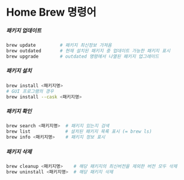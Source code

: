 # Home Brew 명령어



##### 패키지 업데이트

```bash
brew update         # 패키지 최신정보 가져옴
brew outdated       # 현재 설치된 패키지 중 업데이트 가능한 패키지 표시
brew upgrade        # outdated 명령에서 나열된 패키지 업그레이드
```

##### 패키지 설치

```bash
brew install <패키지명>
# GUI 프로그램의 경우
brew install --cask <패키지명>
```

##### 패키지 확인

```bash
brew search <패키지명>  # 패키지 있는지 검색
brew list             # 설치된 패키지 목록 표시 (= brew ls)
brew info <패키지명>    # 패키지 정보 표시
```

##### 패키지 삭제

```bash
brew cleanup <패키지명>    # 해당 패키지의 최신버전을 제외한 버전 모두 삭제
brew uninstall <패키지명>  # 해당 패키지 삭제
```


